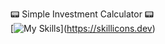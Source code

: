 📟 Simple Investment Calculator 📟\
\[![My Skills](https://skillicons.dev/icons?i=html,css,js,react,vite)](https://skillicons.dev)
